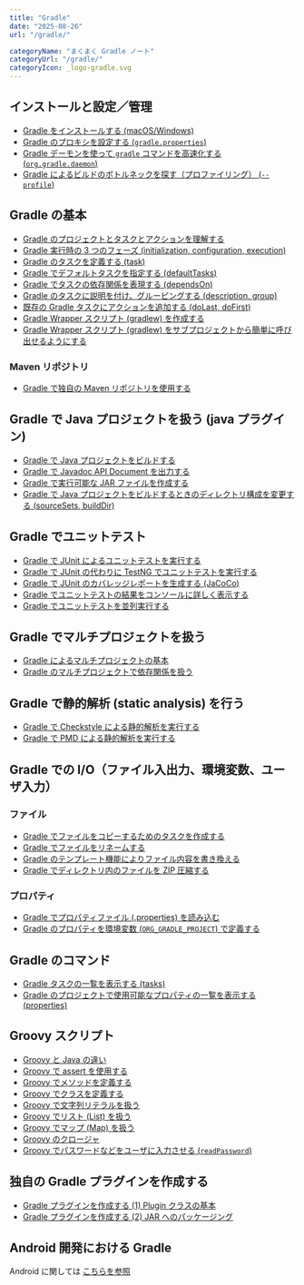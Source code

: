 ```yaml
---
title: "Gradle"
date: "2025-08-26"
url: "/gradle/"

categoryName: "まくまく Gradle ノート"
categoryUrl: "/gradle/"
categoryIcon: _logo-gradle.svg
---
```


インストールと設定／管理
----
* [Gradle をインストールする (macOS/Windows)](/p/6qdfg4d/)
* [Gradle のプロキシを設定する (`gradle.properties`)](/p/5x6qgkx/)
* [Gradle デーモンを使って `gradle` コマンドを高速化する (`org.gradle.daemon`)](/p/szhzejv/)
* [Gradle によるビルドのボトルネックを探す（プロファイリング） (`--profile`)](/p/ofoencn/)

Gradle の基本
----
* [Gradle のプロジェクトとタスクとアクションを理解する](/p/yqpxbpa/)
* [Gradle 実行時の 3 つのフェーズ (initialization, configuration, execution)](/p/o7yqmcx/)
* [Gradle のタスクを定義する (task)](define-gradle-tasks.html)
* [Gradle でデフォルトタスクを指定する (defaultTasks)](default-task.html)
* [Gradle でタスクの依存関係を表現する (dependsOn)](task-dependency.html)
* [Gradle のタスクに説明を付け、グルーピングする (description, group)](group-tasks.html)
* [既存の Gradle タスクにアクションを追加する (doLast, doFirst)](add-action-to-task.html)
* [Gradle Wrapper スクリプト (gradlew) を作成する](gradle-wrapper.html)
* [Gradle Wrapper スクリプト (gradlew) をサブプロジェクトから簡単に呼び出せるようにする](gradle-wrapper-wrapper.html)

### Maven リポジトリ
* [Gradle で独自の Maven リポジトリを使用する](/p/tmkh8p6/)

Gradle で Java プロジェクトを扱う (java プラグイン)
----
* [Gradle で Java プロジェクトをビルドする](build-java-project.html)
* [Gradle で Javadoc API Document を出力する](javadoc.html)
* [Gradle で実行可能な JAR ファイルを作成する](executable-jar.html)
* [Gradle で Java プロジェクトをビルドするときのディレクトリ構成を変更する (sourceSets, buildDir)](java-project-structure.html)

Gradle でユニットテスト
----
* [Gradle で JUnit によるユニットテストを実行する](test-junit.html)
* [Gradle で JUnit の代わりに TestNG でユニットテストを実行する](test-testng.html)
* [Gradle で JUnit のカバレッジレポートを生成する (JaCoCo)](test-coverage.html)
* [Gradle でユニットテストの結果をコンソールに詳しく表示する](test-detail-log.html)
* [Gradle でユニットテストを並列実行する](test-parallel.html)


Gradle でマルチプロジェクトを扱う
----
* [Gradle によるマルチプロジェクトの基本](multi-project.html)
* [Gradle のマルチプロジェクトで依存関係を扱う](multi-project-dependency.html)

Gradle で静的解析 (static analysis) を行う
----
* [Gradle で Checkstyle による静的解析を実行する](checkstyle.html)
* [Gradle で PMD による静的解析を実行する](/p/pz9gz3h/)


Gradle での I/O（ファイル入出力、環境変数、ユーザ入力）
----

### ファイル
* [Gradle でファイルをコピーするためのタスクを作成する](gradle-copy-files.html)
* [Gradle でファイルをリネームする](gradle-rename-files.html)
* [Gradle のテンプレート機能によりファイル内容を書き換える](gradle-template-engine.html)
* [Gradle でディレクトリ内のファイルを ZIP 圧縮する](/p/p6bu2pa/)

### プロパティ
* [Gradle でプロパティファイル (.properties) を読み込む](property-file.html)
* [Gradle のプロパティを環境変数 (`ORG_GRADLE_PROJECT`) で定義する](/p/2uxzo7h/)


Gradle のコマンド
----
* [Gradle タスクの一覧を表示する (tasks)](gradle-tasks.html)
* [Gradle のプロジェクトで使用可能なプロパティの一覧を表示する (properties)](gradle-properties.html)


Groovy スクリプト
----
* [Groovy と Java の違い](/p/som2e4k/)
* [Groovy で assert を使用する](/p/m9veity/)
* [Groovy でメソッドを定義する](/p/6qzzzry/)
* [Groovy でクラスを定義する](/p/j5bvcq9/)
* [Groovy で文字列リテラルを扱う](/p/v8m6rme/)
* [Groovy でリスト (List) を扱う](/p/z9qmfd4/)
* [Groovy でマップ (Map) を扱う](/p/ohhdpvf/)
* [Groovy のクロージャ](/p/b962btg/)
* [Groovy でパスワードなどをユーザに入力させる (`readPassword`)](/p/yxha7mn/)

独自の Gradle プラグインを作成する
----

* [Gradle プラグインを作成する (1) Plugin クラスの基本](/p/negnqwf/)
* [Gradle プラグインを作成する (2) JAR へのパッケージング](/p/dyas9zg/)

Android 開発における Gradle
----

Android に関しては [こちらを参照](../android/)

